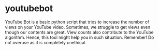 # youtubebot
YouTube Bot is a basic python script that tries to increase the number of views on your YouTube video. Sometimes, we struggle to get views even though our contents are great. View counts also contribute to the YouTube algorithm. Hence, this tool might help you in such situation. Remember! Do not overuse as it is completely unethical.

